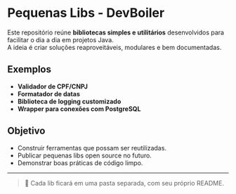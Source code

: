 # Pequenas Libs - DevBoiler

Este repositório reúne **bibliotecas simples e utilitários** desenvolvidos para facilitar o dia a dia em projetos Java.  
A ideia é criar soluções reaproveitáveis, modulares e bem documentadas.

## Exemplos
- **Validador de CPF/CNPJ**
- **Formatador de datas**
- **Biblioteca de logging customizado**
- **Wrapper para conexões com PostgreSQL**

## Objetivo
- Construir ferramentas que possam ser reutilizadas.
- Publicar pequenas libs open source no futuro.
- Demonstrar boas práticas de código limpo.

---
> 🔧 Cada lib ficará em uma pasta separada, com seu próprio README.
